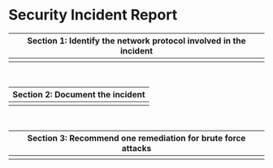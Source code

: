 # Security Incident Report

| Section 1: Identify the network protocol involved in the incident |
|-------------------------------------------------------------------|
| |

<br>

| Section 2: Document the incident |
|-------------------------------------------------------------------|
| |

<br>

| Section 3: Recommend one remediation for brute force attacks |
|-------------------------------------------------------------------|
| |
